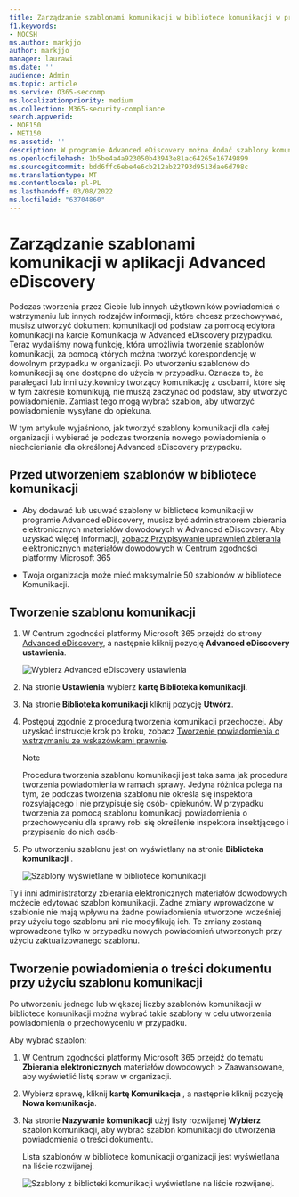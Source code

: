 ```yaml
---
title: Zarządzanie szablonami komunikacji w bibliotece komunikacji w programie Advanced eDiscovery
f1.keywords:
- NOCSH
ms.author: markjjo
author: markjjo
manager: laurawi
ms.date: ''
audience: Admin
ms.topic: article
ms.service: O365-seccomp
ms.localizationpriority: medium
ms.collection: M365-security-compliance
search.appverid:
- MOE150
- MET150
ms.assetid: ''
description: W programie Advanced eDiscovery można dodać szablony komunikacji po stronie iniekcyjną (na przykład szablon powiadomienia o zawieszonej komunikacji), aby można było ich używać w każdym przypadku w organizacji.
ms.openlocfilehash: 1b5be4a4a923050b43943e81ac64265e16749899
ms.sourcegitcommit: bdd6ffc6ebe4e6cb212ab22793d9513dae6d798c
ms.translationtype: MT
ms.contentlocale: pl-PL
ms.lasthandoff: 03/08/2022
ms.locfileid: "63704860"
---
```

# <a name="manage-custodian-communications-templates-in-advanced-ediscovery"></a>Zarządzanie szablonami komunikacji w aplikacji Advanced eDiscovery

Podczas tworzenia przez Ciebie lub innych użytkowników powiadomień o wstrzymaniu lub innych rodzajów informacji, które chcesz przechowywać, musisz utworzyć dokument komunikacji od podstaw za pomocą edytora komunikacji  na karcie Komunikacja w Advanced eDiscovery przypadku. Teraz wydaliśmy nową funkcję, która umożliwia tworzenie szablonów komunikacji, za pomocą których można tworzyć korespondencję w dowolnym przypadku w organizacji. Po utworzeniu szablonów do komunikacji są one dostępne do użycia w przypadku. Oznacza to, że paralegaci lub inni użytkownicy tworzący komunikację z osobami, które się w tym zakresie komunikują, nie muszą zaczynać od podstaw, aby utworzyć powiadomienie. Zamiast tego mogą wybrać szablon, aby utworzyć powiadomienie wysyłane do opiekuna.

W tym artykule wyjaśniono, jak tworzyć szablony komunikacji dla całej organizacji i wybierać je podczas tworzenia nowego powiadomienia o niechcieniania dla określonej Advanced eDiscovery przypadku.

## <a name="before-you-create-templates-in-the-communications-library"></a>Przed utworzeniem szablonów w bibliotece komunikacji

- Aby dodawać lub usuwać szablony w bibliotece komunikacji w programie Advanced eDiscovery, musisz być administratorem zbierania elektronicznych materiałów dowodowych w Advanced eDiscovery. Aby uzyskać więcej informacji, [zobacz Przypisywanie uprawnień zbierania](assign-ediscovery-permissions.md) elektronicznych materiałów dowodowych w Centrum zgodności platformy Microsoft 365  

- Twoja organizacja może mieć maksymalnie 50 szablonów w bibliotece Komunikacji.

## <a name="create-a-communications-template"></a>Tworzenie szablonu komunikacji

1. W Centrum zgodności platformy Microsoft 365 przejdź do strony [Advanced eDiscovery](https://go.microsoft.com/fwlink/p/?linkid=2173764), a następnie kliknij pozycję **Advanced eDiscovery ustawienia**.

   ![Wybierz Advanced eDiscovery ustawienia](..\media\HistoricalVersions1.png)

2. Na stronie **Ustawienia** wybierz **kartę Biblioteka komunikacji**.

3. Na stronie **Biblioteka komunikacji** kliknij pozycję **Utwórz**.

4. Postępuj zgodnie z procedurą tworzenia komunikacji przechoczej. Aby uzyskać instrukcje krok po kroku, zobacz [Tworzenie powiadomienia o wstrzymaniu ze wskazówkami prawnie](create-hold-notification.md).

   > [!NOTE]
   > Procedura tworzenia szablonu komunikacji jest taka sama jak procedura tworzenia powiadomienia w ramach sprawy. Jedyna różnica polega na tym, że podczas tworzenia szablonu nie określa się inspektora rozsyłającego i nie przypisuje się osób- opiekunów. W przypadku tworzenia za pomocą szablonu komunikacji powiadomienia o przechowyceniu dla sprawy robi się określenie inspektora insektjącego i przypisanie do nich osób-

5. Po utworzeniu szablonu jest on wyświetlany na stronie **Biblioteka komunikacji** .

   ![Szablony wyświetlane w bibliotece komunikacji](..\media\AeDCommunicationsLibrary1.png)

Ty i inni administratorzy zbierania elektronicznych materiałów dowodowych możecie edytować szablon komunikacji. Żadne zmiany wprowadzone w szablonie nie mają wpływu na żadne powiadomienia utworzone wcześniej przy użyciu tego szablonu ani nie modyfikują ich. Te zmiany zostaną wprowadzone tylko w przypadku nowych powiadomień utworzonych przy użyciu zaktualizowanego szablonu.

## <a name="use-a-communications-template-to-create-a-custodian-notification"></a>Tworzenie powiadomienia o treści dokumentu przy użyciu szablonu komunikacji

Po utworzeniu jednego lub większej liczby szablonów komunikacji w bibliotece komunikacji można wybrać takie szablony w celu utworzenia powiadomienia o przechowyceniu w przypadku.

Aby wybrać szablon:

1. W Centrum zgodności platformy Microsoft 365 przejdź do tematu **Zbierania elektronicznych** materiałów dowodowych > Zaawansowane, aby wyświetlić listę spraw w organizacji.

2. Wybierz sprawę, kliknij **kartę Komunikacja** , a następnie kliknij pozycję **Nowa komunikacja**.

3. Na stronie **Nazywanie komunikacji** użyj listy rozwijanej **Wybierz** szablon komunikacji, aby wybrać szablon komunikacji do utworzenia powiadomienia o treści dokumentu.

   Lista szablonów w bibliotece komunikacji organizacji jest wyświetlana na liście rozwijanej.

   ![Szablony z biblioteki komunikacji wyświetlane na liście rozwijanej.](..\media\AeDCommunicationsTemplates1.png)
